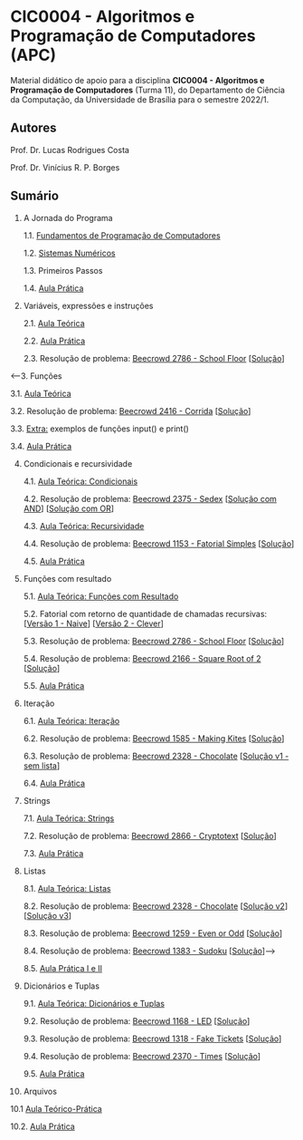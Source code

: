 # CIC0004 - Algoritmos e Programação de Computadores (APC)

Material didático de apoio para a disciplina **CIC0004 - Algoritmos e Programação de Computadores** (Turma 11), do Departamento de Ciência da Computação, da Universidade de Brasília para o semestre 2022/1.

## Autores

Prof. Dr. Lucas Rodrigues Costa

Prof. Dr. Vinícius R. P. Borges

## Sumário

1. A Jornada do Programa

   1.1. [Fundamentos de Programação de Computadores](paginas/0_fundamentos_programacao.md)
   
   1.2. [Sistemas Numéricos](paginas/cic0004_01_sistemasnumericos.pdf)
   
   1.3. Primeiros Passos
   
   1.4. [Aula Prática](exercicios/Cap1/)
      
2. Variáveis, expressões e instruções

   2.1. [Aula Teórica](paginas/cap_02_variaveis_expressoes.ipynb)

   2.2. [Aula Prática](exercicios/Cap2/)
   
   2.3. Resolução de problema: [Beecrowd 2786 - School Floor](https://www.beecrowd.com.br/judge/en/problems/view/2786) [[Solução](exercicios/Cap6/beecrowd_2786.py)]

<--3. Funções

   3.1. [Aula Teórica](paginas/cap_03_funcoes.ipynb)
   
   3.2. Resolução de problema: [Beecrowd 2416 - Corrida](https://www.beecrowd.com.br/judge/en/problems/view/2416) [[Solução](exercicios/Cap3/beecrowd_2416.py)]

   3.3. [Extra:](paginas/extra_03_input_print.ipynb) exemplos de funções input() e print()

   3.4. [Aula Prática](exercicios/Cap3/)
   
4. Condicionais e recursividade

   4.1. [Aula Teórica: Condicionais](paginas/cap_04_condicionais.ipynb)
   
   4.2. Resolução de problema: [Beecrowd 2375 - Sedex](https://www.beecrowd.com.br/judge/pt/problems/view/2375) [[Solução com AND](exercicios/Cap5/beecrowd_2375_and.py)] [[Solução com OR](exercicios/Cap5/beecrowd_2375_or.py)]

   4.3. [Aula Teórica: Recursividade](paginas/cap_04_recursividade.ipynb)

   4.4. Resolução de problema: [Beecrowd 1153 - Fatorial Simples](https://www.beecrowd.com.br/judge/pt/problems/view/1153) [[Solução](exercicios/Cap5/beecrowd_1153.py)]

   4.5. [Aula Prática](exercicios/Cap5/)
   
5. Funções com resultado

   5.1. [Aula Teórica: Funções com Resultado](paginas/cap_05_funcoes_resultado.ipynb)

   5.2. Fatorial com retorno de quantidade de chamadas recursivas: [[Versão 1 - Naive](exercicios/Cap6/fatorial_chamadas_v1.py)] [[Versão 2 - Clever](exercicios/Cap6/fatorial_chamadas_v2.py)]

   5.3. Resolução de problema: [Beecrowd 2786 - School Floor](https://www.beecrowd.com.br/judge/en/problems/view/2786) [[Solução](exercicios/Cap6/beecrowd_2786.py)]

   5.4. Resolução de problema: [Beecrowd 2166 - Square Root of 2](https://www.beecrowd.com.br/judge/en/problems/view/2166) [[Solução](exercicios/Cap6/beecrowd_2166.py)]

   5.5. [Aula Prática](exercicios/Cap6/)

6. Iteração

   6.1. [Aula Teórica: Iteração](paginas/cap06_iteracao.ipynb)
   
   6.2. Resolução de problema: [Beecrowd 1585 - Making Kites](https://www.beecrowd.com.br/judge/en/problems/view/1585) [[Solução](exercicios/Cap7/beecrowd_1585.py)]

   6.3. Resolução de problema: [Beecrowd 2328 - Chocolate](https://www.beecrowd.com.br/judge/en/problems/view/2328) [[Solução v1 - sem lista](exercicios/Cap9/beecrowd_2328_v1.py)]
   
   6.4. [Aula Prática](exercicios/Cap7/)
   
7. Strings

   7.1. [Aula Teórica: Strings](paginas/cap07_strings.ipynb)
   
   7.2. Resolução de problema: [Beecrowd 2866 - Cryptotext](https://www.beecrowd.com.br/judge/en/problems/view/2866) [[Solução](exercicios/Cap8/beecrowd_2866.py)]

   7.3. [Aula Prática](exercicios/Cap8/)

8. Listas
   
   8.1. [Aula Teórica: Listas](paginas/cap08_listas.ipynb)
   
   8.2. Resolução de problema: [Beecrowd 2328 - Chocolate](https://www.beecrowd.com.br/judge/en/problems/view/2328) [[Solução v2](exercicios/Cap9/beecrowd_2328_v2.py)] [[Solução v3](exercicios/Cap9/beecrowd_2328_v3.py)]

   8.3. Resolução de problema: [Beecrowd 1259 - Even or Odd](https://www.beecrowd.com.br/judge/en/problems/view/1259) [[Solução](exercicios/Cap9/beecrowd_1259.py)]

   8.4. Resolução de problema: [Beecrowd 1383 - Sudoku](https://www.beecrowd.com.br/judge/pt/problems/view/1383) [[Solução](exercicios/Cap9/beecrowd_1383.py)]-->

   8.5. [Aula Prática I e II](exercicios/Cap9/)

9. Dicionários e Tuplas

   9.1. [Aula Teórica: Dicionários e Tuplas](paginas/cap09_dicionarios_tuplas.ipynb)
   
   9.2. Resolução de problema: [Beecrowd 1168 - LED](https://www.beecrowd.com.br/judge/en/problems/view/1168) [[Solução](exercicios/Cap10/beecrowd_1168.py)]

   9.3. Resolução de problema: [Beecrowd 1318 - Fake Tickets](https://www.beecrowd.com.br/judge/en/problems/view/1318) [[Solução](exercicios/Cap10/beecrowd_1318.py)]

   9.4. Resolução de problema: [Beecrowd 2370 - Times](https://www.beecrowd.com.br/judge/en/problems/view/2370) [[Solução](exercicios/Cap10/beecrowd_2370.py)]

   9.5. [Aula Prática](exercicios/Cap10/)

10. Arquivos

   10.1 [Aula Teórico-Prática](paginas/aula.zip)

   10.2. [Aula Prática](exercicios/Cap11/)
